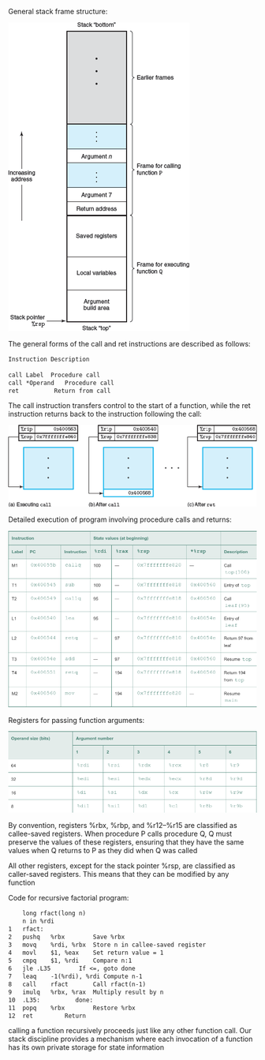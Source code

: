 General stack frame structure:

![](a.png)

The general forms of the call and ret instructions are described as follows:

    Instruction Description

    call Label  Procedure call
    call *Operand   Procedure call
    ret          Return from call

The call instruction transfers control to the start of a function, while the ret instruction returns back to the instruction following the call:

![](b.png)

Detailed execution of program involving procedure calls and returns:

![](c.png)

Registers for passing function arguments:

![](d.png)

By convention, registers %rbx, %rbp, and %r12–%r15 are classified as callee-saved registers. When procedure P calls procedure Q, Q must preserve the values of these registers, ensuring that they have the same values when Q returns to P as they did when Q was called

All other registers, except for the stack pointer %rsp, are classified as caller-saved registers. This means that they can be modified by any function

Code for recursive factorial program:

        long rfact(long n)
        n in %rdi
    1   rfact:
    2   pushq   %rbx        Save %rbx
    3   movq    %rdi, %rbx  Store n in callee-saved register
    4   movl    $1, %eax    Set return value = 1
    5   cmpq    $1, %rdi    Compare n:1
    6   jle .L35        If <=, goto done
    7   leaq    -1(%rdi), %rdi Compute n-1
    8   call    rfact       Call rfact(n-1)
    9   imulq   %rbx, %rax  Multiply result by n
    10  .L35:          done:
    11  popq    %rbx        Restore %rbx
    12  ret         Return

calling a function recursively proceeds just like any other function call. Our stack discipline provides a mechanism where each invocation of a function has its own private storage for state information
